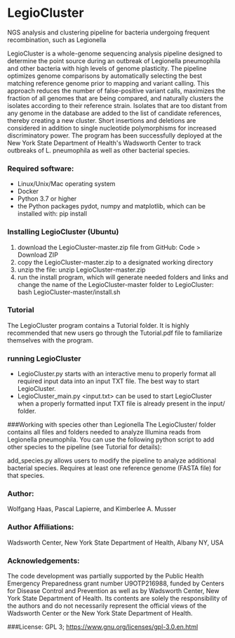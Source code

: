 # LegioCluster
NGS analysis and clustering pipeline for bacteria undergoing frequent recombination, such as Legionella


LegioCluster is a whole-genome sequencing analysis pipeline designed to determine the point source during an outbreak of Legionella pneumophila and other bacteria with high levels of genome plasticity. The pipeline optimizes genome comparisons by automatically selecting the best matching reference genome prior to mapping and variant calling. This approach reduces the number of false-positive variant calls, maximizes the fraction of all genomes that are being compared, and naturally clusters the isolates according to their reference strain. Isolates that are too distant from any genome in the database are added to the list of candidate references, thereby creating a new cluster. Short insertions and deletions are considered in addition to single nucleotide polymorphisms for increased discriminatory power. The program has been successfully deployed at the New York State Department of Health's Wadsworth Center to track outbreaks of L. pneumophila as well as other bacterial species.



### Required software:
- Linux/Unix/Mac operating system
- Docker
- Python 3.7 or higher
- the Python packages pydot, numpy and matplotlib, which can be installed with:   pip install <package-name>



### Installing LegioCluster (Ubuntu)
1) download the LegioCluster-master.zip file from GitHub: Code > Download ZIP
2) copy the LegioCluster-master.zip to a designated working directory
3) unzip the file: unzip LegioCluster-master.zip
4) run the install program, which will generate needed folders and links and change the name of the LegioCluster-master folder to LegioCluster: 
	bash LegioCluster-master/install.sh



### Tutorial
The LegioCluster program contains a Tutorial folder. It is highly recommended that new users go through the Tutorial.pdf file to familiarize themselves with the program.



### running LegioCluster
- LegioCluster.py  starts with an interactive menu to properly format all required input data into an input TXT file. The best way to start LegioCluster. 
- LegioCluster_main.py <input.txt>  can be used to start LegioCluster when a properly formatted input TXT file is already present in the input/ folder.



###Working with species other than Legionella
The LegioCluster/ folder contains all files and folders needed to analyze Illumina reads from Legionella pneumophila. You can use the following python script to add other species to the pipeline (see Tutorial for details):

add_species.py  allows users to modify the pipeline to analyze additional bacterial species. Requires at least one reference genome (FASTA file) for that species.



### Author: 
Wolfgang Haas, Pascal Lapierre, and Kimberlee A. Musser



### Author Affiliations: 
Wadsworth Center, New York State Department of Health, Albany NY, USA 



### Acknowledgements: 
The code development was partially supported by the Public Health Emergency Preparedness grant number U9OTP216988, funded by Centers for Disease Control and Prevention as well as by Wadsworth Center, New York State Department of Health. Its contents are solely the responsibility of the authors and do not necessarily represent the official views of the Wadsworth Center or the New York State Department of Health.



###License: 
GPL 3; https://www.gnu.org/licenses/gpl-3.0.en.html


